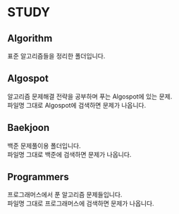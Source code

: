 # STUDY

## Algorithm

표준 알고리즘들을 정리한 폴더입니다.

## Algospot

알고리즘 문제해결 전략을 공부하며 푸는 Algospot에 있는 문제.  
파일명 그대로 Algospot에 검색하면 문제가 나옵니다.

## Baekjoon 

백준 문제풀이용 폴더입니다.  
파일명 그대로 백준에 검색하면 문제가 나옵니다.

## Programmers

프로그래머스에서 푼 알고리즘 문제들입니다.  
파일명 그대로 프로그래머스에 검색하면 문제가 나옵니다.
